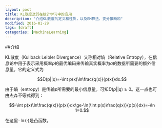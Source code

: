 ```yaml
---
layout: post
title: KL散度及其在统计学习中的应用
description: "介绍KL散度的定义和性质，以及EM算法、变分推断和"
modified: 2016-01-29
tags: [draft]
categories: [MachineLearning]
---
```

##介绍

KL散度（Kullback Leibler Divergence）又称相对熵（Relative Entropy），在信息论中用于表示采用概率$p$的最优编码来传输真实概率为$q$的数据所需要的额外信息量。它的定义式为

$$D(p||q)=-\int p(x)\ln\frac{q(x)}{p(x)}dx.$$

由于熵（entropy）是传输$p$所需要的最小信息量，可知$D(p||q)\ge 0$。这一点也可由杰森不等式得到：

$$-\int p(x)\ln\frac{q(x)}{p(x)}dx\ge-\ln(\int p(x)\frac{q(x)}{p(x)}dx)=-\ln 1=0.$$

在这里$-\ln(\cdot)$是凸函数。
